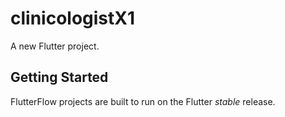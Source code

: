 # clinicologistX1

A new Flutter project.

## Getting Started

FlutterFlow projects are built to run on the Flutter _stable_ release.
